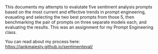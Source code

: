 This documents my attempts to evalutate five sentiment analysis prompts based on the most current and effective trends in prompt engineering, evauating and selecting the two best prompts from those 5, then benchmarking the pair of prompts on three separate models each, and evaluating the results. This was an assignment for my Prompt Engineering class.

You can read about my process here: https://jankmajesty.github.io/sentimenteval/